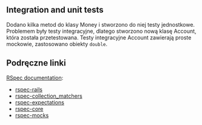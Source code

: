 ## Integration and unit tests


Dodano kilka metod do klasy Money i stworzono do niej testy jednostkowe.
Problemem były testy integracyjne, dlatego stworzono nową klasę Account, która
została przetestowana. Testy integracyjne Account zawierają proste mockowie, zastosowano
obiekty `double`.

## Podręczne linki

[RSpec documentation](http://rspec.info/):

* [rspec-rails](https://github.com/rspec/rspec-rails)
* [rspec-collection_matchers](https://github.com/rspec/rspec-collection_matchers)
* [rspec-expectations](https://github.com/rspec/rspec-expectations)
* [rspec-core](https://github.com/rspec/rspec-core)
* [rspec-mocks](https://github.com/rspec/rspec-mocks)
